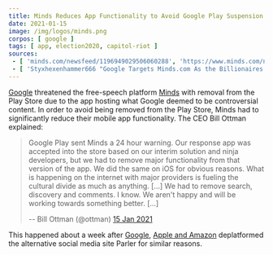 ```yaml
---
title: Minds Reduces App Functionality to Avoid Google Play Suspension
date: 2021-01-15
image: /img/logos/minds.png
corpos: [ google ]
tags: [ app, election2020, capitol-riot ]
sources:
 - [ 'minds.com/newsfeed/1196949029506060288', 'https://www.minds.com/newsfeed/1196949029506060288' ]
 - [ 'Styxhexenhammer666 "Google Targets Minds.com As the Billionaires'' Fascist Moves Continue" on BitChute (16 Jan 2021)', 'https://www.bitchute.com/video/0EcA6WqpYPw/' ]
---
```


[Google](/google/) threatened the free-speech platform [Minds](/alttech/minds/)
with removal from the Play Store due to the app hosting what Google deemed to
be controversial content. In order to avoid being removed from the Play Store,
Minds had to significantly reduce their mobile app functionality. The CEO Bill
Ottman explained:

> Google Play sent Minds a 24 hour warning. Our response app was accepted into
> the store based on our interim solution and ninja developers, but we had to
> remove major functionality from that version of the app. We did the same on
> iOS for obvious reasons. What is happening on the internet with major
> providers is fueling the cultural divide as much as anything. [...] We had
> to remove search, discovery and comments. I know. We aren't happy and will be
> working towards something better. [...]
>
> -- Bill Ottman (@ottman) [15 Jan 2021](https://www.minds.com/newsfeed/1196949029506060288)

This happened about a week after
[Google](/e/google-removes-parler-from-play-store/), [Apple and
Amazon](/e/apple-removes-parler-from-app-store/) deplatformed the
alternative social media site Parler for similar reasons.
